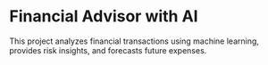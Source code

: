 # Financial Advisor with AI

This project analyzes financial transactions using machine learning, provides risk insights, and forecasts future expenses.
